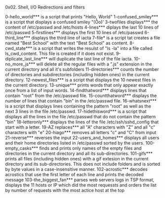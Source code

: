0x02. Shell, I/O Redirections and filters 



0-hello_world*** is a script that prints "Hello, World"
1-confused_smiley*** is  a script that displays a confused smiley "(Ôo)'
3-twofiles displays*** the content of /etc/passwd and /etc/hosts
4-lines*** diplays the last 10 lines of /etc/passwd
5-firstlines*** displays the first 10 lines of /etc/passwd
6-third_line*** displays the third line of iacta
7-file* is a script tat creates a file named "Best School\" with the text "Best School" as content.
8-cwd_state*** is a script that writes the resulst of "ls -la" into a file called ls_cwd_content. This file is created if it does not exist.
9-diplicate_last_line*** will duplicate the last line of the file iacta.
10-no_more_js*** will delete all the regular files with a ".js" extension in the current directory and all it's subfolders
11-directories*** counts the number of directories and subdirectories (including hidden ones) in the current directory.
12-newest_files*** is a script that displays the 10 newest files in the current directory.
13-unique*** prints words that only appear exactly once from a list of input words.
14-findthatword*** displays lines that contain "root" from the /etc/passwd file.
15-countthatword*** displays the number of lines that contain "bin" in the /etc/passwd file.
16-whatsnext*** is a script that displays lines containing the pattern "root" as well as the next 3 lines in the file /etc/passwd.
17-hidethisword*** is a script that displays all the lines in the file /etc/passwd that do not contain the pattern "bin"
18-letteronly*** displays the lines of the file /etc/ssh/sshd_config that start with a letter.
19-AZ replaces*** all "A" characters with "Z" and all "c" characters with "e"
20-hiago*** removes all letters "c" and "C" from input
21-reverse*** reverses the input
22-users_and_homes*** displays all users and their home directories listed in /etc/passwd sorted by the users.
100-empty_casks*** finds and prints only names of the empty files and directories in the current directory and all its sub-directories.
101-gifs*** prints all files (including hidden ones) with a gif extesion in the current directory and its sub-directories. This does not include folders and is sorted by byte values in a case-insensitive manner.
102-acrostic*** decodes acrostics that use the first letter of each line and prints the decoded message
103-the_biggest_fan*** parses web servers logs in TSP format, displays the 11 hosts or IP which did the most requessts and orders the list by number of requests with the most actice host at the top

